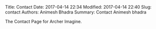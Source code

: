 Title: Contact
Date: 2017-04-14 22:34
Modified: 2017-04-14 22:40
Slug: contact
Authors: Animesh Bhadra
Summary: Contact Animesh bhadra

The Contact Page for Archer Imagine.